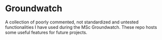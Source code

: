 # Groundwatch

A collection of poorly commented, not standardized and untested functionalities I have used during the MSc Groundwatch. These repo hosts some useful features for future projects.